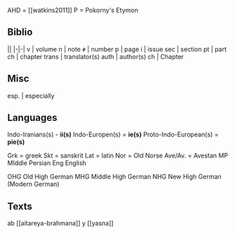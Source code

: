 AHD = [[watkins2011]]
P = Pokorny's Etymon


## Biblio
||
|-|-|
v | volume
n | note
`#` | number
p | page
i | issue
sec | section
pt | part
ch | chapter
trans | translator(s)
auth | author(s)
ch | Chapter

## Misc
esp. | especially

## Languages
Indo-Iranians(s) - **ii(s)**
Indo-Europen(s) = **ie(s)**
Proto-Indo-European(s) = **pie(s)**

Grk = greek
Skt = sanskrit
Lat = latin
Nor = Old Norse
Ave/Av. = Avestan
MP MIddle Persian
Eng English



OHG Old High German
MHG Middle High German
NHG New High German (Modern German)


## Texts
ab [[aitareya-brahmana]]
y [[yasna]]